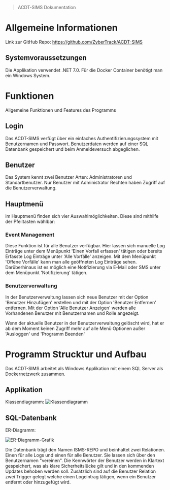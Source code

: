 > ACDT-SIMS Dokumentation
# Allgemeine Informationen
Link zur GitHub Repo: https://github.com/ZyberTrack/ACDT-SIMS
## Systemvoraussetzungen
Die Applikation verwendet .NET 7.0. Für die Docker Container benötigt man ein Windows System.

# Funktionen
Allgemeine Funktionen und Features des Programms

## Login
Das ACDT-SIMS verfügt über ein einfaches Authentifizierungssystem mit Benutzernamen und Passwort. Benutzerdaten werden auf einer SQL Datenbank gespeichert und beim Anmeldeversuch abgeglichen. 
## Benutzer
Das System kennt zwei Benutzer Arten: Administratoren und Standartbenutzer.
Nur Benutzer mit Administrator Rechten haben Zugriff auf die Benutzerverwaltung.

## Hauptmenü
im Hauptmenü finden sich vier Auswahlmöglichkeiten.
Diese sind mithilfe der Pfeiltasten wählbar: 
### Event Management
Diese Funktion ist für alle Benutzer verfügbar. Hier lassen sich manuelle Log Einträge unter dem Menüpunkt 'Einen Vorfall erfassen' tätigen oder bereits Erfasste Log Einträge unter 'Alle Vorfälle' anzeigen.
Mit dem Menüpunkt 'Offene Vorfälle' kann man alle geöffneten Log Einträge sehen.
Darüberhinaus ist es möglich eine Notifizierung via E-Mail oder SMS unter dem Menüpunkt 'Notifizierung' tätigen. 

### Benutzerverwaltung
In der Benutzerverwaltung lassen sich neue Benutzer mit der Option 'Benutzer Hinzufügen' erstellen und mit der Option 'Benutzer Entfernen' entfernen. Mit der Option 'Alle Benutzer Anzeigen' werden alle Vorhandenen Benutzer mit Benutzernamen und Rolle angezeigt.

Wenn der aktuelle Benutzer in der Benutzerverwaltung gelöscht wird, hat er ab dem Moment keinen Zugriff mehr auf alle Menü Optionen außer 'Ausloggen' und 'Programm Beenden'


# Programm Strucktur und Aufbau
Das ACDT-SIMS arbeitet als Windows Applikation mit einem SQL Server als Dockernetzwerk zusammen.

## Applikation
Klassendiagramm:
![Klassendiagramm](https://github.com/ZyberTrack/ACDT-SIMS/assets/115556179/97428d3e-ad73-4285-a889-2b90d8b77cbb)

## SQL-Datenbank
ER-Diagramm:

![ER-Diagramm-Grafik](https://github.com/ZyberTrack/ACDT-SIMS/assets/115556179/92637e7b-aa5b-4427-9145-678c8b32ea35)

Die Datenbank trägt den Namen ISMS-REPO und beinhaltet zwei Relationen. Einen für alle Logs und einen für alle Benutzer. Sie lassen sich über den Benutzernamen "vereinen".
Die Kennwörter der Benutzer werden in Klartext gespeichert, was als klare Sicherheitslücke gilt und in den kommenden Updates behoben werden soll.
Zusätzlich sind auf die Benutzer Relation zwei Trigger gelegt welche einen Logeintrag tätigen, wenn ein Benutzer entfernt oder hinzugefügt wird.



